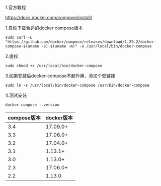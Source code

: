 1.官方教程

https://docs.docker.com/compose/install/





1.自动下载合适的docker compose版本

```
sudo curl -L "https://github.com/docker/compose/releases/download/1.29.2/docker-compose-$(uname -s)-$(uname -m)" -o /usr/local/bin/docker-compose
```

2.提权

```
sudo chmod +x /usr/local/bin/docker-compose
```

3.如果安装后docker-compose不起作用，添加个软链接

```
sudo ln -s /usr/local/bin/docker-compose /usr/bin/docker-compose
```

4.测试安装

```
docker-compose --version
```







| compose版本 | docker版本 |
| ----------- | ---------- |
| 3.4         | 17.09.0+   |
| 3.3         | 17.06.0+   |
| 3.2         | 17.04.0+   |
| 3.1         | 1.13.1+    |
| 3.0         | 1.13.0+    |
| 2.3         | 17.06.0+   |
| 2.2         | 1.13.0     |
